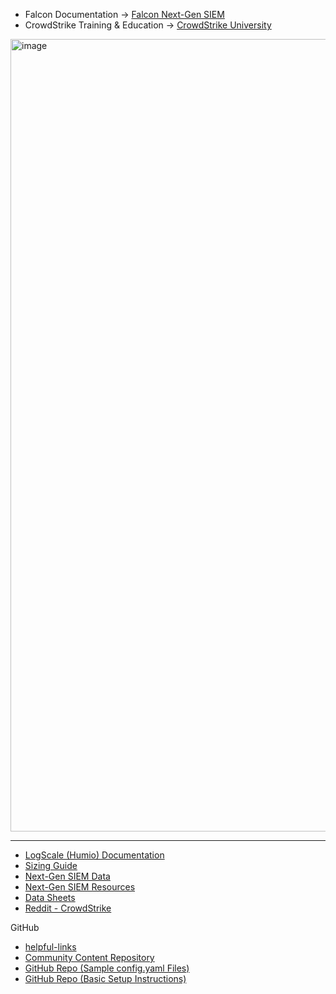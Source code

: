 - Falcon Documentation → [Falcon Next-Gen SIEM](https://falcon.crowdstrike.com/documentation/category/f090d800/next-gen-siem)
- CrowdStrike Training & Education → [CrowdStrike University](https://university.crowdstrike.com/learn)

<img width="2860" height="1268" alt="image" src="https://github.com/user-attachments/assets/85e4d5f6-5724-41bc-9f3a-90f5b1ab9dae" />


---

- [LogScale (Humio) Documentation](https://library.humio.com/falcon-logscale-collector/log-collector.html)
- [Sizing Guide](https://library.humio.com/falcon-logscale-collector/log-collector-install-sizing.html)
- [Next-Gen SIEM Data](https://developer.crowdstrike.com/docs/ng-siem/)
- [Next-Gen SIEM Resources](https://www.crowdstrike.com/tech-hub/ng-siem/?cspage=0&lang=English)
- [Data Sheets](https://www.crowdstrike.com/en-us/resources/data-sheets/?lang=1)
- [Reddit - CrowdStrike](https://www.reddit.com/r/crowdstrike/)

GitHub
- [helpful-links](https://github.com/CrowdStrike/helpful-links)
- [Community Content Repository](https://github.com/CrowdStrike/logscale-community-content)
- [GitHub Repo (Sample config.yaml Files)](https://github.com/CrowdStrike/logscale-community-content/tree/main/Config-Samples/Log-Shippers/Falcon-LogScale-Collector)
- [GitHub Repo (Basic Setup Instructions)](https://github.com/CrowdStrike/logscale-community-content/wiki/FLC-Basic-Setup-and-Configuration)
